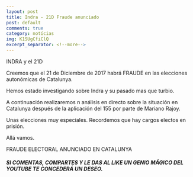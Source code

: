 ```yaml
---
layout: post
title: Indra - 21D Fraude anunciado
post: default
comments: true
category: notícias
img: K1SUgCfiClQ
excerpt_separator: <!--more-->
---
```


INDRA y el 21D

Creemos que el 21 de Diciembre de 2017 habrá FRAUDE en las elecciones autonómicas de Catalunya.


<!--more-->


Hemos estado investigando sobre Indra y su pasado mas que turbio.

A continuación realizaremos n análisis en directo sobre la situación en Catalunya después de la aplicación del 155 por parte de Mariano Rajoy.

Unas elecciones muy especiales. Recordemos que hay cargos electos en prisión.

Allá vamos.


FRAUDE ELECTORAL ANUNCIADO EN CATALUNYA


##### SI COMENTAS, COMPARTES Y LE DAS AL LIKE UN GENIO MÁGICO DEL YOUTUBE TE CONCEDERÁ UN DESEO.

